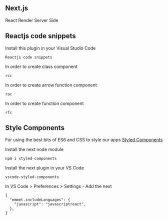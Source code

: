 ## Next.js

React Render Server Side

## Reactjs code snippets

Install this plugin in your Visual Studio Code

```
Reactjs code snippets
```

In order to create class component
```
rcc
```

In order to create arrow function component
```
rac 
```

In order to create function component
```
rfc 
```

## Style Components 

For using the best bits of ES6 and CSS to style our apps [Styled Components](https://styled-components.com)

Install the next node module 

```
npm i styled-components
```

Install the next plugin in your VS Code

```
vscode-styled-components
```

In VS Code > Preferences > Settings - Add the next

```
{
  "emmet.includeLanguages": {
    "javascript": "javascriptreact",
  },
}
```